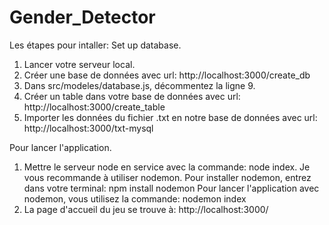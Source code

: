 # Gender_Detector
Les étapes pour intaller:
Set up database.
1. Lancer votre serveur local.
2. Créer une base de données avec url: http://localhost:3000/create_db
3. Dans src/modeles/database.js, décommentez la ligne 9.
4. Créer un table dans votre base de données avec url: http://localhost:3000/create_table
5. Importer les données du fichier .txt en notre base de données avec url: http://localhost:3000/txt-mysql

Pour lancer l'application.
1. Mettre le serveur node en service avec la commande: node index.
Je vous recommande à utiliser nodemon. Pour installer nodemon, entrez dans votre terminal: npm install nodemon
Pour lancer l'application avec nodemon, vous utilisez la commande: nodemon index
2. La page d'accueil du jeu se trouve à: http://localhost:3000/
